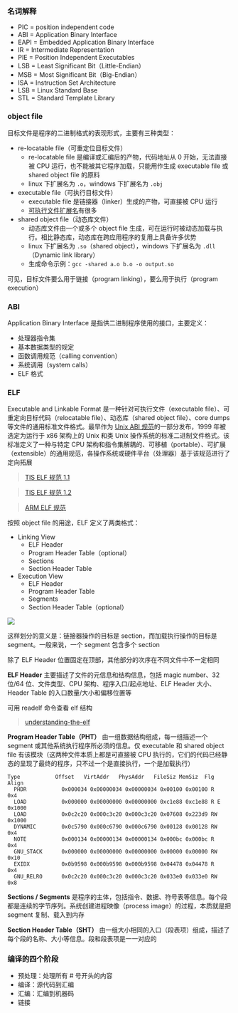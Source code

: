 ### 名词解释

- PIC = position independent code
- ABI = Application Binary Interface
- EAPI = Embedded Application Binary Interface
- IR = Intermediate Representation
- PIE = Position Independent Executables
- LSB = Least Significant Bit（Little-Endian）
- MSB = Most Significant Bit（Big-Endian）
- ISA = Instruction Set Architecture
- LSB = Linux Standard Base
- STL = Standard Template Library


### object file

目标文件是程序的二进制格式的表现形式，主要有三种类型：

- re-locatable file（可重定位目标文件）
    - re-locatable file 是编译或汇编后的产物，代码地址从 0 开始，无法直接被 CPU 运行，也不能被其它程序加载，只能用作生成 executable file 或 shared object file 的原料
    - linux 下扩展名为 `.o`，windows 下扩展名为 `.obj`
- executable file（可执行目标文件）
    - executable file 是链接器（linker）生成的产物，可直接被 CPU 运行
    - [可执行文件扩展名](https://fileinfo.com/filetypes/executable)有很多
- shared object file（动态库文件）
    - 动态库文件由一个或多个 object file 生成，可在运行时被动态加载与执行。相比静态库，动态库在跨应用程序的复用上具备许多优势
    - linux 下扩展名为 `.so`（shared object），windows 下扩展名为 `.dll`（Dynamic link library）
    - 生成命令示例：`gcc -shared a.o b.o -o output.so`

可见，目标文件要么用于链接（program linking），要么用于执行（program execution）

### ABI

Application Binary Interface 是指供二进制程序使用的接口，主要定义：

- 处理器指令集
- 基本数据类型的规定
- 函数调用规范（calling convention）
- 系统调用（system calls）
- ELF 格式


### ELF

Executable and Linkable Format 是一种针对可执行文件（executable file）、可重定向目标代码（relocatable file）、动态库（shared object file）、core dumps 等文件的通用标准文件格式。最早作为 [Unix ABI 规范](http://www.sco.com/developers/devspecs/gabi41.pdf)的一部分发布，1999 年被选定为运行于 x86 架构上的 Unix 和类 Unix 操作系统的标准二进制文件格式。该标准定义了一种与特定 CPU 架构和指令集解耦的、可移植（portable）、可扩展（extensible）的通用规范，各操作系统或硬件平台（处理器）基于该规范进行了定向拓展

> [TIS ELF 规范 1.1](https://www.cs.cmu.edu/afs/cs/academic/class/15213-f00/docs/elf.pdf)

> [TIS ELF 规范 1.2](https://refspecs.linuxfoundation.org/elf/elf.pdf)

> [ARM ELF 规范](https://refspecs.linuxfoundation.org/elf/ARMELF.pdf)

按照 object file 的用途，ELF 定义了两类格式：

- Linking View
  - ELF Header
  - Program Header Table（optional）
  - Sections
  - Section Header Table
- Execution View
  - ELF Header
  - Program Header Table
  - Segments
  - Section Header Table（optional）
  
![](https://web.archive.org/web/20150602071342/http://nairobi-embedded.org/img/elf/elf_link_vs_exec_view.jpg)

这样划分的意义是：链接器操作的目标是 section，而加载执行操作的目标是 segment。一般来说，一个 segment 包含多个 section


除了 ELF Header 位置固定在顶部，其他部分的次序在不同文件中不一定相同

**ELF Header** 主要描述了文件的元信息和结构信息，包括 magic number、32 位/64 位、文件类型、CPU 架构、程序入口/起点地址、ELF Header 大小、Header Table 的入口数量/大小和偏移位置等

可用 readelf 命令查看 elf 结构

> [understanding-the-elf](https://medium.com/@MrJamesFisher/understanding-the-elf-4bd60daac571)

**Program Header Table（PHT）** 由一组数据结构组成，每一组描述一个 segment 或其他系统执行程序所必须的信息。仅 executable 和 shared object file 有该模块（这两种文件本质上都是可直接被 CPU 执行的，它们的代码已经静态的呈现了最终的程序，只不过一个是直接执行，一个是加载执行）

```
Type           Offset   VirtAddr   PhysAddr   FileSiz MemSiz  Flg Align
  PHDR           0x000034 0x00000034 0x00000034 0x00100 0x00100 R   0x4
  LOAD           0x000000 0x00000000 0x00000000 0xc1e88 0xc1e88 R E 0x1000
  LOAD           0x0c2c20 0x000c3c20 0x000c3c20 0x07608 0x223d9 RW  0x1000
  DYNAMIC        0x0c5790 0x000c6790 0x000c6790 0x00128 0x00128 RW  0x4
  NOTE           0x000134 0x00000134 0x00000134 0x000bc 0x000bc R   0x4
  GNU_STACK      0x000000 0x00000000 0x00000000 0x00000 0x00000 RW  0x10
  EXIDX          0x0b9598 0x000b9598 0x000b9598 0x04478 0x04478 R   0x4
  GNU_RELRO      0x0c2c20 0x000c3c20 0x000c3c20 0x033e0 0x033e0 RW  0x8
```

**Sections / Segments** 是程序的主体，包括指令、数据、符号表等信息。每个段都是连续的字节序列。系统创建进程映像（process image）的过程，本质就是把 segment 复制、载入到内存

**Section Header Table（SHT）** 由一组大小相同的入口（段表项）组成，描述了每个段的名称、大小等信息。段和段表项是一一对应的


### 编译的四个阶段

- 预处理：处理所有 # 号开头的内容
- 编译：源代码到汇编
- 汇编：汇编到机器码
- 链接
